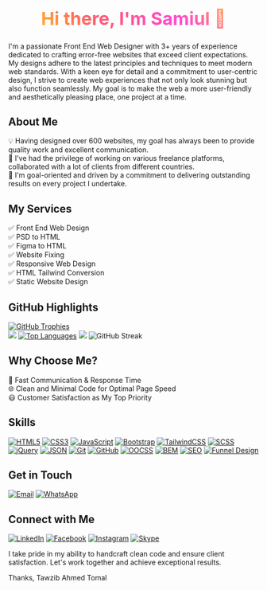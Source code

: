 <h1 style="background-image: -o-linear-gradient(45deg, #ffe300, #ff5f68, #ff49d1, #ffd008);background-image: linear-gradient(45deg, #ffe300, #ff5f68, #ff49d1, #ffd008); background-clip: text; -webkit-background-clip: text; color: transparent; text-align: center; font-size: 36px;">
  Hi there, I'm Samiul 👋
</h1>

I'm a passionate Front End Web Designer with 3+ years of experience dedicated to crafting error-free websites that exceed client expectations. My designs adhere to the latest principles and techniques to meet modern web standards. With a keen eye for detail and a commitment to user-centric design, I strive to create web experiences that not only look stunning but also function seamlessly. My goal is to make the web a more user-friendly and aesthetically pleasing place, one project at a time.

## About Me
💡 Having designed over 600 websites, my goal has always been to provide quality work and excellent communication.  
💼 I've had the privilege of working on various freelance platforms, collaborated with a lot of clients from different countries.  
🎯 I'm goal-oriented and driven by a commitment to delivering outstanding results on every project I undertake.  

## My Services
 ✅ Front End Web Design  
 ✅ PSD to HTML  
 ✅ Figma to HTML  
 ✅ Website Fixing  
 ✅ Responsive Web Design  
 ✅ HTML Tailwind Conversion  
 ✅ Static Website Design  

## GitHub Highlights
[![GitHub Trophies](https://github-profile-trophy.vercel.app/?username=tomal223&theme=gruvbox)](https://github.com/samiulm19)  
![](https://activity-graph.herokuapp.com/graph?username=tomal223&bg_color=000000&color=4C71F2)
[![Top Languages](https://github-readme-stats.vercel.app/api/top-langs/?username=tomal223&theme=dark)](https://github.com/anuraghazra/github-readme-stats)
![](https://visitor-badge.glitch.me/badge?page_id=tomal223.profile&labelColor=00FF00)
![GitHub Streak](https://github-readme-streak-stats.herokuapp.com/?user=tomal223&theme=dark)

## Why Choose Me?
 🚀 Fast Communication & Response Time  
 🌐 Clean and Minimal Code for Optimal Page Speed  
 😃 Customer Satisfaction as My Top Priority  

## Skills
[![HTML5](https://img.shields.io/badge/HTML5-E34F26?style=for-the-badge&logo=html5&logoColor=white)](https://developer.mozilla.org/en-US/docs/Web/HTML)
[![CSS3](https://img.shields.io/badge/CSS3-1572B6?style=for-the-badge&logo=css3&logoColor=white)](https://developer.mozilla.org/en-US/docs/Web/CSS)
[![JavaScript](https://img.shields.io/badge/JavaScript-F7DF1E?style=for-the-badge&logo=javascript&logoColor=222)](https://developer.mozilla.org/en-US/docs/Web/JavaScript)
[![Bootstrap](https://img.shields.io/badge/Bootstrap-7952B3?style=for-the-badge&logo=bootstrap&logoColor=white)](https://getbootstrap.com/)
[![TailwindCSS](https://img.shields.io/badge/TailwindCSS-38B2AC?style=for-the-badge&logo=tailwind-css&logoColor=white)](https://tailwindcss.com/)
[![SCSS](https://img.shields.io/badge/SCSS-CC6699?style=for-the-badge&logo=sass&logoColor=white)](https://sass-lang.com/)
[![jQuery](https://img.shields.io/badge/jQuery-0769AD?style=for-the-badge&logo=jquery&logoColor=white)](https://jquery.com/)
[![JSON](https://img.shields.io/badge/JSON-000000?style=for-the-badge&logo=json&logoColor=white)](https://www.json.org/)
[![Git](https://img.shields.io/badge/Git-F05032?style=for-the-badge&logo=git&logoColor=white)](https://git-scm.com/)
[![GitHub](https://img.shields.io/badge/GitHub-181717?style=for-the-badge&logo=github&logoColor=white)](https://github.com/)
[![OOCSS](https://img.shields.io/badge/OOCSS-235A94?style=for-the-badge)](https://www.smashingmagazine.com/2011/12/an-introduction-to-object-oriented-css-oocss/)
[![BEM](https://img.shields.io/badge/BEM-1C1124?style=for-the-badge)](https://en.bem.info/)
[![SEO](https://img.shields.io/badge/SEO-47BAF1?style=for-the-badge)](https://developers.google.com/search/docs/beginner/seo-starter-guide)
[![Funnel Design](https://img.shields.io/badge/Funnel%20Design-FF6B6B?style=for-the-badge)](https://www.crazyegg.com/blog/funnel-design)

## Get in Touch
[![Email](https://img.shields.io/badge/Email-%23D14836?style=for-the-badge&logo=gmail&logoColor=white)](mailto:towhozib223@gmail.com)
[![WhatsApp](https://img.shields.io/badge/WhatsApp-%2325D366?style=for-the-badge&logo=whatsapp&logoColor=white)](https://wa.me/8801316483758)

## Connect with Me
[![LinkedIn](https://img.shields.io/badge/LinkedIn-0A66C2?style=for-the-badge&logo=linkedin&logoColor=white)](https://www.linkedin.com/in/tomal223)
[![Facebook](https://img.shields.io/badge/Facebook-1877F2?style=for-the-badge&logo=facebook&logoColor=white)](https://www.facebook.com/towhozibahmed)
[![Instagram](https://img.shields.io/badge/Instagram-E4405F?style=for-the-badge&logo=instagram&logoColor=white)](https://www.instagram.com/tomal_223)
[![Skype](https://img.shields.io/badge/Skype-00AFF0?style=for-the-badge&logo=skype&logoColor=white)](https://join.skype.com/invite/xTHkve6zE4Pm)

I take pride in my ability to handcraft clean code and ensure client satisfaction. Let's work together and achieve exceptional results.

Thanks,
Tawzib Ahmed Tomal
